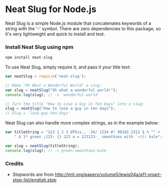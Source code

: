 Neat Slug for Node.js
======================

Neat Slug is a simple Node.js module that concatenates keywords of a string with the '-' symbol. There are zero dependencies to this package, so it's very lightweight and quick to install and test.

### Install Neat Slug using npm

````javascript
npm install neat-slug
````

To use Neat Slug, simply require it, and pass it your title text:

````javascript
var neatSlug = require('neat-slug');

// Make "Oh What a Wonderful World" a slug:
var slug = neatSlug("Oh what a wonderful world!");
console.log(slug); // -> 'wonderful-world'

// Turn the title "How to Lose a Guy in Ten Days" into a slug:
slug = neatSlug("How to lose a guy in ten days");
// Slug = 'lose-guy-ten-days'
````

Neat Slug can also handle more complex strings, as in the example below:

````javascript
var titleString = "123 1 2 3 @This., -34/ 1234 #! 90182.2312 $ % ^" +
	" & 1* green ;123: {} 123 a = 123123-_ smoothies with `~)() kale";

var slug = neatSlug(titleString);
console.log(slug); // -> green-smoothies-kale
````

### Credits
* Stopwords are from http://jmlr.org/papers/volume5/lewis04a/a11-smart-stop-list/english.stop